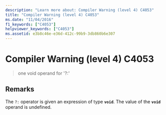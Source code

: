 ```yaml
---
description: "Learn more about: Compiler Warning (level 4) C4053"
title: "Compiler Warning (level 4) C4053"
ms.date: "11/04/2016"
f1_keywords: ["C4053"]
helpviewer_keywords: ["C4053"]
ms.assetid: e3b8c46e-e36d-412c-99b9-3db860b6e307
---
```

# Compiler Warning (level 4) C4053

> one void operand for '?:'

## Remarks

The `?:` operator is given an expression of type **`void`**. The value of the **`void`** operand is undefined.
